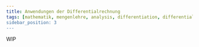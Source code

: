 ```yaml
---
title: Anwendungen der Differentialrechnung
tags: [mathematik, mengenlehre, analysis, differentiation, differentialrechnung, ableitung, l'Hospital, extremwert, kurvendiskussion]
sidebar_position: 3
---
```


WIP